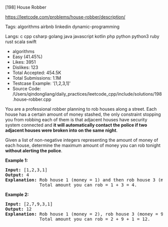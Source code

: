 [198] House Robber  

https://leetcode.com/problems/house-robber/description/

Tags:   algorithms   airbnb   linkedin   dynamic-programming 

Langs:  c   cpp   csharp   golang   java   javascript   kotlin   php   python   python3   ruby   rust   scala   swift 

* algorithms
* Easy (41.45%)
* Likes:    3951
* Dislikes: 123
* Total Accepted:    454.5K
* Total Submissions: 1.1M
* Testcase Example:  '[1,2,3,1]'
* Source Code:       /Users/qindongliang/daily_practices/leetcode_cpp/include/solutions/198.house-robber.cpp

<p>You are a professional robber planning to rob houses along a street. Each house has a certain amount of money stashed, the only constraint stopping you from robbing each of them is that adjacent houses have security system connected and <b>it will automatically contact the police if two adjacent houses were broken into on the same night</b>.</p>

<p>Given a list of non-negative integers representing the amount of money of each house, determine the maximum amount of money you can rob tonight <b>without alerting the police</b>.</p>

<p><strong>Example 1:</strong></p>

<pre>
<strong>Input:</strong> [1,2,3,1]
<strong>Output:</strong> 4
<strong>Explanation:</strong> Rob house 1 (money = 1) and then rob house 3 (money = 3).
&nbsp;            Total amount you can rob = 1 + 3 = 4.</pre>

<p><strong>Example 2:</strong></p>

<pre>
<strong>Input:</strong> [2,7,9,3,1]
<strong>Output:</strong> 12
<strong>Explanation:</strong> Rob house 1 (money = 2), rob house 3 (money = 9) and rob house 5 (money = 1).
&nbsp;            Total amount you can rob = 2 + 9 + 1 = 12.
</pre>

